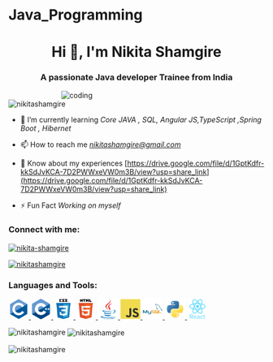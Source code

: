 # Java_Programming
<h1 align="center">Hi 👋, I'm Nikita Shamgire</h1>
<h3 align="center">A passionate Java developer Trainee from India</h3>
<img align="right" alt="coding" width="400" src="https://cdn.dribbble.com/users/1292677/screenshots/6139167/avento.gif">

<p align="left"> <img src="https://komarev.com/ghpvc/?username=nikitashamgire&label=Profile%20views&color=0e75b6&style=flat" alt="nikitashamgire" /> </p>

- 🌱 I’m currently learning *Core JAVA , SQL, Angular JS,TypeScript ,Spring Boot , Hibernet*

- 📫 How to reach me *nikitashamgire@gmail.com*

- 📄 Know about my experiences [https://drive.google.com/file/d/1GptKdfr-kkSdJvKCA-7D2PWWxeVW0m3B/view?usp=share_link](https://drive.google.com/file/d/1GptKdfr-kkSdJvKCA-7D2PWWxeVW0m3B/view?usp=share_link)

- ⚡ Fun Fact *Working on myself*

<h3 align="left">Connect with me:</h3>
<p align="left">
<a href="https://www.linkedin.com/in/nikita-shamgire-1171b8228/" target="blank"><img align="center" src="https://raw.githubusercontent.com/rahuldkjain/github-profile-readme-generator/master/src/images/icons/Social/linked-in-alt.svg" alt="nikita-shamgire" height="30" width="40" /></a>


<a href="https://www.hackerrank.com/nikitashamgire" target="blank"><img align="center" src="https://raw.githubusercontent.com/rahuldkjain/github-profile-readme-generator/master/src/images/icons/Social/hackerrank.svg" alt="nikitashamgire" height="30" width="40" /></a>
</p>

<h3 align="left">Languages and Tools:</h3>
<p align="left"> <a href="https://www.cprogramming.com/" target="_blank" rel="noreferrer"> <img src="https://raw.githubusercontent.com/devicons/devicon/master/icons/c/c-original.svg" alt="c" width="40" height="40"/> </a> <a href="https://www.w3schools.com/cpp/" target="_blank" rel="noreferrer"> <img src="https://raw.githubusercontent.com/devicons/devicon/master/icons/cplusplus/cplusplus-original.svg" alt="cplusplus" width="40" height="40"/> </a> <a href="https://www.w3schools.com/css/" target="_blank" rel="noreferrer"> <img src="https://raw.githubusercontent.com/devicons/devicon/master/icons/css3/css3-original-wordmark.svg" alt="css3" width="40" height="40"/> </a> <a href="https://www.w3.org/html/" target="_blank" rel="noreferrer"> <img src="https://raw.githubusercontent.com/devicons/devicon/master/icons/html5/html5-original-wordmark.svg" alt="html5" width="40" height="40"/> </a> <a href="https://www.java.com" target="_blank" rel="noreferrer"> <img src="https://raw.githubusercontent.com/devicons/devicon/master/icons/java/java-original.svg" alt="java" width="40" height="40"/> </a> <a href="https://developer.mozilla.org/en-US/docs/Web/JavaScript" target="_blank" rel="noreferrer"> <img src="https://raw.githubusercontent.com/devicons/devicon/master/icons/javascript/javascript-original.svg" alt="javascript" width="40" height="40"/> </a> <a href="https://www.mysql.com/" target="_blank" rel="noreferrer"> <img src="https://raw.githubusercontent.com/devicons/devicon/master/icons/mysql/mysql-original-wordmark.svg" alt="mysql" width="40" height="40"/> </a> <a href="https://www.python.org" target="_blank" rel="noreferrer"> <img src="https://raw.githubusercontent.com/devicons/devicon/master/icons/python/python-original.svg" alt="python" width="40" height="40"/> </a> <a href="https://reactjs.org/" target="_blank" rel="noreferrer"> <img src="https://raw.githubusercontent.com/devicons/devicon/master/icons/react/react-original-wordmark.svg" alt="react" width="40" height="40"/> </a> </p>

<p><img align="left" src="https://github-readme-stats.vercel.app/api/top-langs?username=nikitashamgire&show_icons=true&locale=en&layout=compact" alt="nikitashamgire" /></p>

<p>&nbsp;<img align="center" src="https://github-readme-stats.vercel.app/api?username=nikitashamgire&show_icons=true&locale=en" alt="nikitashamgire" /></p>

<p><img align="center" src="https://github-readme-streak-stats.herokuapp.com/?user=nikitashamgire&" alt="nikitashamgire" /></p>
